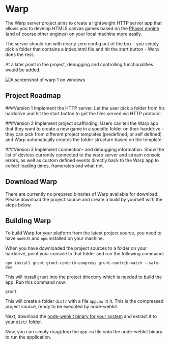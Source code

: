 Warp
====
The Warp server project aims to create a lightweight HTTP server app that allows you to develop HTML5 canvas games based on the [Phaser engine](https://github.com/photonstorm/phaser) (and of course other engines) on your local machine more easily.

The server should run with nearly zero config out of the box - you simply pick a folder that contains a index.html file and hit the start button - Warp does the rest.

At a later point in the project, debugging and controlling functionalities would be added.


![A screenshot of warp 1 on windows](https://dl.dropboxusercontent.com/u/16384823/warp.png)

Project Roadmap
---------------

###Version 1
Implement the HTTP server. Let the user pick a folder from his harddrive and hit the start button to get the files served via HTTP protocol.

###Version 2
Implement project scaffolding. Users can tell the Warp app that they want to create a new game in a specific folder on their harddrive - they
can pick from different project templates (predefined, or self defined) and Warp automatically creates the folder structure based on the template.

###Version 3
Implement connection- and debugging information. Show the list of devices currently connected to the warp server and stream console errors, as well
as custom defined events directly back to the Warp app to collect loading times, framerates and what not.

Download Warp
-------------

There are currently no prepared binaries of Warp available for download.
Please download the project source and create a build by yourself with the steps below.

Building Warp
-------------

To build Warp for your platform from the latest project source, you need to have `nodeJS` and `npm` installed on your machine.

When you have downloaded the project sources to a folder on your harddrive, point your console to that folder and
run the following command:

    npm install grunt grunt-contrib-compress grunt-contrib-watch --safe-dev

This will install `grunt` into the project directory which is needed to build the app. Run this command now:

    grunt

This will create a folder `dist/` with a file `app.nw` in it. This is the compressed project source, ready to be executed
by node-webkit.

Next, download the [node-webkit binary for your system](https://github.com/rogerwang/node-webkit#downloads) and extract it
to your `dist/` folder.

Now, you can simply drag/drop the `app.nw` file onto the node-webkit binary to run the application.
